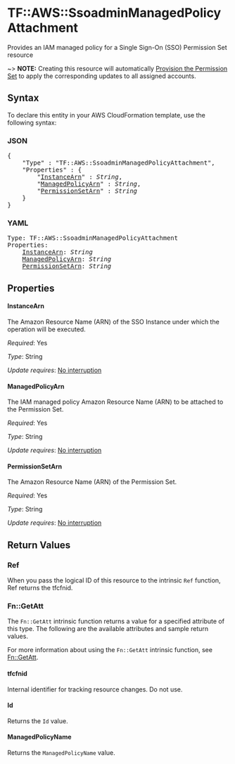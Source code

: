 # TF::AWS::SsoadminManagedPolicyAttachment

Provides an IAM managed policy for a Single Sign-On (SSO) Permission Set resource

~> **NOTE:** Creating this resource will automatically [Provision the Permission Set](https://docs.aws.amazon.com/singlesignon/latest/APIReference/API_ProvisionPermissionSet.html) to apply the corresponding updates to all assigned accounts.

## Syntax

To declare this entity in your AWS CloudFormation template, use the following syntax:

### JSON

<pre>
{
    "Type" : "TF::AWS::SsoadminManagedPolicyAttachment",
    "Properties" : {
        "<a href="#instancearn" title="InstanceArn">InstanceArn</a>" : <i>String</i>,
        "<a href="#managedpolicyarn" title="ManagedPolicyArn">ManagedPolicyArn</a>" : <i>String</i>,
        "<a href="#permissionsetarn" title="PermissionSetArn">PermissionSetArn</a>" : <i>String</i>
    }
}
</pre>

### YAML

<pre>
Type: TF::AWS::SsoadminManagedPolicyAttachment
Properties:
    <a href="#instancearn" title="InstanceArn">InstanceArn</a>: <i>String</i>
    <a href="#managedpolicyarn" title="ManagedPolicyArn">ManagedPolicyArn</a>: <i>String</i>
    <a href="#permissionsetarn" title="PermissionSetArn">PermissionSetArn</a>: <i>String</i>
</pre>

## Properties

#### InstanceArn

The Amazon Resource Name (ARN) of the SSO Instance under which the operation will be executed.

_Required_: Yes

_Type_: String

_Update requires_: [No interruption](https://docs.aws.amazon.com/AWSCloudFormation/latest/UserGuide/using-cfn-updating-stacks-update-behaviors.html#update-no-interrupt)

#### ManagedPolicyArn

The IAM managed policy Amazon Resource Name (ARN) to be attached to the Permission Set.

_Required_: Yes

_Type_: String

_Update requires_: [No interruption](https://docs.aws.amazon.com/AWSCloudFormation/latest/UserGuide/using-cfn-updating-stacks-update-behaviors.html#update-no-interrupt)

#### PermissionSetArn

The Amazon Resource Name (ARN) of the Permission Set.

_Required_: Yes

_Type_: String

_Update requires_: [No interruption](https://docs.aws.amazon.com/AWSCloudFormation/latest/UserGuide/using-cfn-updating-stacks-update-behaviors.html#update-no-interrupt)

## Return Values

### Ref

When you pass the logical ID of this resource to the intrinsic `Ref` function, Ref returns the tfcfnid.

### Fn::GetAtt

The `Fn::GetAtt` intrinsic function returns a value for a specified attribute of this type. The following are the available attributes and sample return values.

For more information about using the `Fn::GetAtt` intrinsic function, see [Fn::GetAtt](https://docs.aws.amazon.com/AWSCloudFormation/latest/UserGuide/intrinsic-function-reference-getatt.html).

#### tfcfnid

Internal identifier for tracking resource changes. Do not use.

#### Id

Returns the <code>Id</code> value.

#### ManagedPolicyName

Returns the <code>ManagedPolicyName</code> value.

